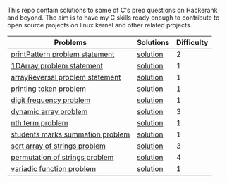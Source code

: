 This repo contain solutions to some of C's prep questions on Hackerank and beyond.
The aim is to have my C skills ready enough to contribute to open source projects on linux kernel and other related projects.

| Problems | Solutions | Difficulty |
|----------|-----------| ---------- |
| [printPattern problem statement](https://www.hackerrank.com/challenges/printing-pattern-2?isFullScreen=true) | [solution](https://github.com/streetCoderr/30-Days-Of-C/blob/main/printPattern.c) | 2 |
| [1DArray problem statement](https://www.hackerrank.com/challenges/1d-arrays-in-c/problem?isFullScreen=true) | [solution](https://github.com/streetCoderr/30-Days-Of-C/blob/main/1DArray.c) | 1 |
| [arrayReversal problem statement](https://www.hackerrank.com/challenges/reverse-array-c/problem?isFullScreen=true) | [solution](https://github.com/streetCoderr/30-Days-Of-C/blob/main/arrayReversal.c) | 1 |
| [printing token problem](https://www.hackerrank.com/challenges/printing-tokens-/problem?isFullScreen=true) | [solution](https://github.com/streetCoderr/30-Days-Of-C/blob/main/printToken.c) | 1 |
| [digit frequency problem](https://www.hackerrank.com/challenges/frequency-of-digits-1/problem?isFullScreen=true) | [solution](https://github.com/streetCoderr/30-Days-Of-C/blob/main/digitFrequency.c) | 1 |
| [dynamic array problem](https://www.hackerrank.com/challenges/dynamic-array-in-c/problem?isFullScreen=true) | [solution](https://github.com/streetCoderr/30-Days-Of-C/blob/main/dynamicArray.c) | 3 |
| [nth term problem](https://www.hackerrank.com/challenges/recursion-in-c/problem?isFullScreen=true) | [solution](https://github.com/streetCoderr/30-Days-Of-C/blob/main/nthTerm.c) | 1 |
| [students marks summation problem](https://www.hackerrank.com/challenges/students-marks-sum/problem?isFullScreen=true) | [solution](https://github.com/streetCoderr/30-Days-Of-C/blob/main/markSum.c) | 1 |
| [sort array of strings problem](https://www.hackerrank.com/challenges/sorting-array-of-strings/problem?isFullScreen=true) | [solution](https://github.com/streetCoderr/30-Days-Of-C/blob/main/string_array_sort.c) | 3 |
| [permutation of strings problem](https://www.hackerrank.com/challenges/permutations-of-strings/problem) | [solution](https://github.com/streetCoderr/30-Days-Of-C/blob/main/permutation_of_strings.c) | 4 |
| [variadic function problem](https://www.hackerrank.com/challenges/variadic-functions-in-c/problem?isFullScreen=true) | [solution](https://github.com/streetCoderr/30-Days-Of-C/blob/main/variadicFunctions.c) | 1 |

